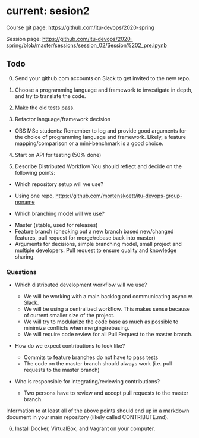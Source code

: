 # current: sesion2

Course git page: https://github.com/itu-devops/2020-spring

Session page: https://github.com/itu-devops/2020-spring/blob/master/sessions/session_02/Session%202_pre.ipynb

## Todo
0) Send your github.com accounts on Slack to get invited to the new repo.

1) Choose a programming language and framework to investigate in depth, and try to translate the code.

2) Make the old tests pass.

3) Refactor language/framework decision
- OBS MSc students: Remember to log and provide good arguments for the choice of programming language and framework. Likely, a feature mapping/comparison or a mini-benchmark is a good choice.

4) Start on API for testing (50% done)

5) Describe Distributed Workflow
You should reflect and decide on the following points:
- Which repository setup will we use?
*  Using one repo, https://github.com/mortenskoett/itu-devops-group-noname
- Which branching model will we use?
* Master (stable, used for releases)
* Feature branch (checking out a new branch based new/changed features, pull request for merge/rebase back into master)
* Arguments for decisions, simple branching model, small project and multiple developers. Pull request to ensure quality and knowledge sharing.

### Questions
- Which distributed development workflow will we use?
  - We will be working with a main backlog and communicating async w. Slack.
  - We will be using a centralized workflow. This makes sense because of current smaller size of the project.
  - We will try to modularize the code base as much as possible to minimize conflicts when merging/rebasing.
  - We will require code review for all Pull Request to the master branch.
  
- How do we expect contributions to look like?
  - Commits to feature branches do not have to pass tests
  - The code on the master branch should always work (i.e. pull requests to the master branch)
  
- Who is responsible for integrating/reviewing contributions?
  - Two persons have to review and accept pull requests to the master branch.

Information to at least all of the above points should end up in a markdown document in your main repository (likely called CONTRIBUTE.md).

6) Install Docker, VirtualBox, and Vagrant on your computer.

